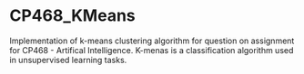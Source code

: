 # CP468_KMeans
Implementation of k-means clustering algorithm for question on assignment for CP468 - Artifical Intelligence. 
K-menas is a classification algorithm used in unsupervised learning tasks. 
